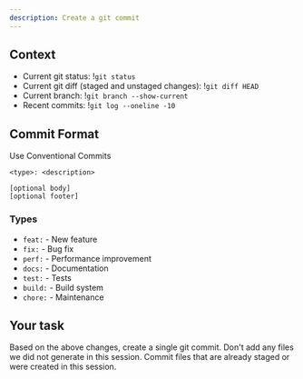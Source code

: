 ```yaml
---
description: Create a git commit
---
```


## Context

- Current git status: !`git status`
- Current git diff (staged and unstaged changes): !`git diff HEAD`
- Current branch: !`git branch --show-current`
- Recent commits: !`git log --oneline -10`

## Commit Format

Use Conventional Commits

```
<type>: <description>

[optional body]
[optional footer]
```

### Types

- `feat:` - New feature
- `fix:` - Bug fix
- `perf:` - Performance improvement
- `docs:` - Documentation
- `test:` - Tests
- `build:` - Build system
- `chore:` - Maintenance

## Your task

Based on the above changes, create a single git commit. Don't add any files we did not generate in this session. Commit files that are already staged or were created in this session.
